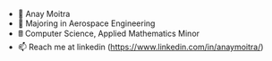 - 👋 Anay Moitra
- 🌱 Majoring in Aerospace Engineering
- 🖩 Computer Science, Applied Mathematics Minor
- 📫 Reach me at linkedin (https://www.linkedin.com/in/anaymoitra/)
